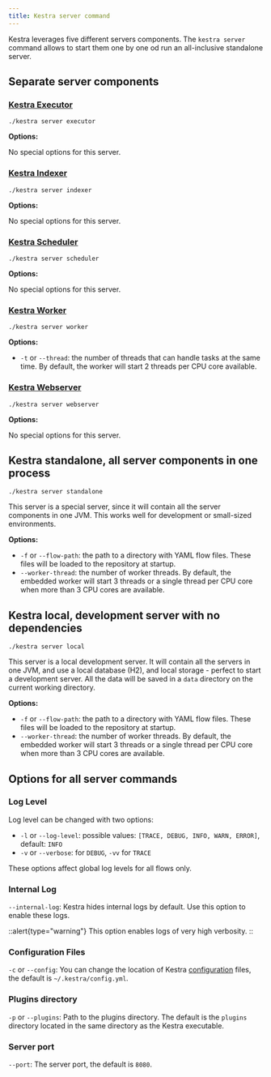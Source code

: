 ```yaml
---
title: Kestra server command
---
```


Kestra leverages five different servers components. The `kestra server` command allows to start them one by one od run an all-inclusive standalone server.

## Separate server components

### [Kestra Executor](../08.architecture.md#executor)

`./kestra server executor`

**Options:**

No special options for this server.

### [Kestra Indexer](../08.architecture.md#indexer)

`./kestra server indexer`

**Options:**

No special options for this server.

### [Kestra Scheduler](../08.architecture.md#scheduler)

`./kestra server scheduler`

**Options:**

No special options for this server.

### [Kestra Worker](../08.architecture.md#worker)

`./kestra server worker`

**Options:**

* `-t` or `--thread`: the number of threads that can handle tasks at the same time. By default, the worker will start 2 threads per CPU core available.

### [Kestra Webserver](../08.architecture.md)

`./kestra server webserver`

**Options:**

No special options for this server.

## Kestra standalone, all server components in one process

`./kestra server standalone`

This server is a special server, since it will contain all the server components in one JVM.
This works well for development or small-sized environments.

**Options:**

* `-f` or `--flow-path`: the path to a directory with YAML flow files. These files will be loaded to the repository at startup.
* `--worker-thread`: the number of worker threads. By default, the embedded worker will start 3 threads or a single thread per CPU core when more than 3 CPU cores are available.

## Kestra local, development server with no dependencies

`./kestra server local`

This server is a local development server. It will contain all the servers in one JVM, and use a local database (H2), and local storage - perfect to start a development server. All the data will be saved in a `data` directory on the current working directory.

**Options:**

* `-f` or `--flow-path`: the path to a directory with YAML flow files. These files will be loaded to the repository at startup.
* `--worker-thread`: the number of worker threads. By default, the embedded worker will start 3 threads or a single thread per CPU core when more than 3 CPU cores are available.

## Options for all server commands

### Log Level

Log level can be changed with two options:

* `-l` or `--log-level`: possible values: `[TRACE, DEBUG, INFO, WARN, ERROR]`, default: `INFO`
* `-v` or `--verbose`: for `DEBUG`, `-vv` for `TRACE`

These options affect global log levels for all flows only.

### Internal Log

`--internal-log`: Kestra hides internal logs by default. Use this option to enable these logs.

::alert{type="warning"}
This option enables logs of very high verbosity.
::

### Configuration Files

`-c` or `--config`: You can change the location of Kestra [configuration](./01.configuration/index.md) files, the default is `~/.kestra/config.yml`.

### Plugins directory

`-p` or `--plugins`: Path to the plugins directory. The default is the `plugins` directory located in the same directory as the Kestra executable.

### Server port

`--port`: The server port, the default is `8080`.
